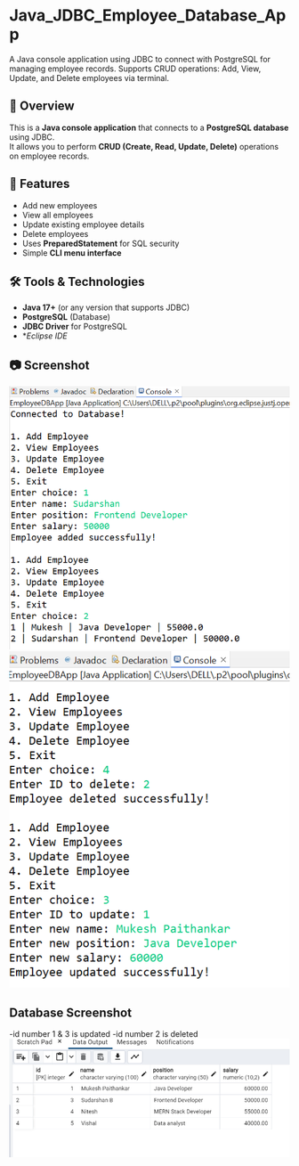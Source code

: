 # Java_JDBC_Employee_Database_App
A Java console application using JDBC to connect with PostgreSQL for managing employee records. Supports CRUD operations: Add, View, Update, and Delete employees via terminal.

## 📌 Overview
This is a **Java console application** that connects to a **PostgreSQL database** using JDBC.  
It allows you to perform **CRUD (Create, Read, Update, Delete)** operations on employee records.

## 🚀 Features
- Add new employees
- View all employees
- Update existing employee details
- Delete employees
- Uses **PreparedStatement** for SQL security
- Simple **CLI menu interface**

## 🛠 Tools & Technologies
- **Java 17+** (or any version that supports JDBC)
- **PostgreSQL** (Database)
- **JDBC Driver** for PostgreSQL
- **Eclipse IDE*

## 📷 Screenshot
![image](https://raw.githubusercontent.com/Mukesh-Paithankar01/Java_JDBC_Employee_Database_App/7556a67024af1c6eae5b8d466b5a3a6d45c8346e/task%207.1.png)
![image](https://raw.githubusercontent.com/Mukesh-Paithankar01/Java_JDBC_Employee_Database_App/7556a67024af1c6eae5b8d466b5a3a6d45c8346e/task%207.2.png)

## Database Screenshot
-id number 1 & 3 is updated 
-id number 2 is deleted
![image](https://raw.githubusercontent.com/Mukesh-Paithankar01/Java_JDBC_Employee_Database_App/7556a67024af1c6eae5b8d466b5a3a6d45c8346e/task%207.3.png)
